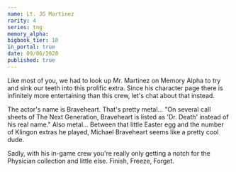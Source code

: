 ```yaml
---
name: Lt. JG Martinez
rarity: 4
series: tng
memory_alpha:
bigbook_tier: 10
in_portal: true
date: 09/06/2020
published: true
---
```


Like most of you, we had to look up Mr. Martinez on Memory Alpha to try and sink our teeth into this prolific extra. Since his character page there is infinitely more entertaining than this crew, let's chat about that instead.

The actor's name is Braveheart. That's pretty metal... "On several call sheets of The Next Generation, Braveheart is listed as 'Dr. Death' instead of his real name." Also metal... Between that little Easter egg and the number of Klingon extras he played, Michael Braveheart seems like a pretty cool dude.

Sadly, with his in-game crew you're really only getting a notch for the Physician collection and little else. Finish, Freeze, Forget.
